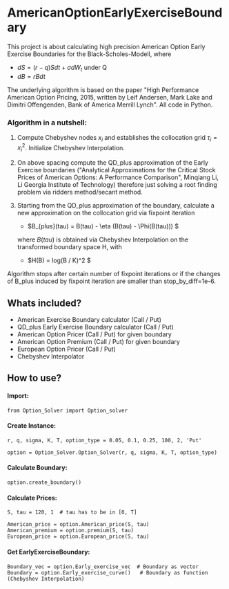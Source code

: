 # AmericanOptionEarlyExerciseBoundary
This project is about calculating high precision American Option Early Exercise Boundaries for the Black-Scholes-Modell,
where 
* $dS = (r-q) S dt + \sigma dW_t$  under Q
* $dB = r B dt$

The underlying algorithm is based on the paper
"High Performance American Option Pricing, 2015, written by Leif Andersen, Mark Lake and Dimitri Offengenden,
Bank of America Merrill Lynch". All code in Python.

### Algorithm in a nutshell:
1. Compute Chebyshev nodes $x_i$ and establishes the collocation grid $\tau_i = x_i^2$. Initialize Chebyshev Interpolation.

2. On above spacing compute the QD_plus approximation of the Early Exercise boundaries ("Analytical Approximations for the
Critical Stock Prices of American
Options: A Performance Comparison", Minqiang Li, Li
Georgia Institute of Technology) therefore just solving a root finding problem via ridders method/secant method.
   
3. Starting from the QD_plus approximation of the boundary, calculate a new approximation on the collocation grid 
via fixpoint iteration
    *  $B_{plus}(tau) = B(tau) - \eta (B(tau) - \Phi(B(tau))) $

    where $B(tau)$ is obtained via Chebyshev Interpolation on the transformed boundary space H, with
    * $H(B) = log(B / K)^2 $
    
Algorithm stops after certain number of fixpoint iterations or if the changes of B_plus induced by fixpoint iteration 
are smaller than stop_by_diff=1e-6.

## Whats included?
* American Exercise Boundary calculator (Call / Put)
* QD_plus Early Exercise Boundary calculator (Call / Put)
* American Option Pricer (Call / Put) for given boundary
* American Option Premium (Call / Put) for given boundary
* European Option Pricer (Call / Put)
* Chebyshev Interpolator

## How to use?
#### Import:
```
from Option_Solver import Option_solver

```
#### Create Instance:
```
r, q, sigma, K, T, option_type = 0.05, 0.1, 0.25, 100, 2, 'Put'

option = Option_Solver.Option_Solver(r, q, sigma, K, T, option_type)
```

#### Calculate Boundary:
```
option.create_boundary()

```
#### Calculate Prices:

```
S, tau = 120, 1  # tau has to be in [0, T]

American_price = option.American_price(S, tau) 
American_premium = option.premium(S, tau)
European_price = option.European_price(S, tau)
```

#### Get EarlyExerciseBoundary:

```
Boundary_vec = option.Early_exercise_vec  # Boundary as vector
Boundary = option.Early_exercise_curve()   # Boundary as function (Chebyshev Interpolation)
```




